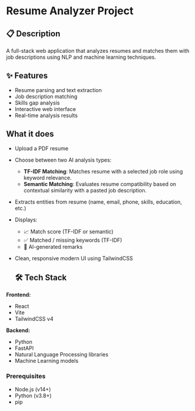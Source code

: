 # Resume Analyzer Project

## 📋 Description
A full-stack web application that analyzes resumes and matches them with job descriptions using NLP and machine learning techniques.

## ✨ Features
- Resume parsing and text extraction
- Job description matching
- Skills gap analysis
- Interactive web interface
- Real-time analysis results

## What it does
- Upload a PDF resume
- Choose between two AI analysis types:
  - **TF-IDF Matching**: Matches resume with a selected job role using keyword relevance.
  - **Semantic Matching**: Evaluates resume compatibility based on contextual similarity with a pasted job description.
- Extracts entities from resume (name, email, phone, skills, education, etc.)
- Displays:
  - 📈 Match score (TF-IDF or semantic)
  - ✅ Matched / missing keywords (TF-IDF)
  - 🤖 AI-generated remarks
- Clean, responsive modern UI using TailwindCSS

  ## 🛠️ Tech Stack
**Frontend:** 
- React
- Vite
- TailwindCSS v4

**Backend:**
- Python
- FastAPI
- Natural Language Processing libraries
- Machine Learning models

### Prerequisites
- Node.js (v14+)
- Python (v3.8+)
- pip
